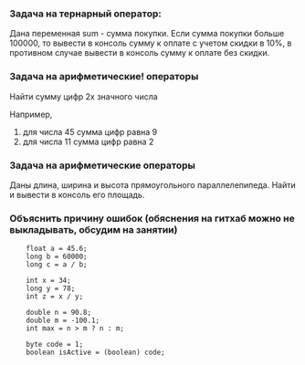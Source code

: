 ### Задача на тернарный оператор:
   
Дана переменная sum - сумма покупки.
Если сумма покупки больше 100000, то вывести в консоль сумму к оплате с учетом скидки в 10%,
в противном случае вывести в консоль сумму к оплате без скидки.

### Задача на арифметические! операторы
   
Найти сумму цифр 2х значного числа

Например, 
   1. для числа 45 сумма цифр равна 9
   2. для числа 11 сумма цифр равна 2

### Задача на арифметические операторы

Даны длина, ширина и высота прямоугольного параллелепипеда. Найти и вывести в консоль его площадь.

### Объяснить причину ошибок (обяснения на гитхаб можно не выкладывать, обсудим на занятии)

        float a = 45.6;
        long b = 60000;
        long c = a / b;
        
        int x = 34;
        long y = 78;
        int z = x / y;
        
        double n = 90.8;
        double m = -100.1;
        int max = n > m ? n : m;
        
        byte code = 1;
        boolean isActive = (boolean) code;


